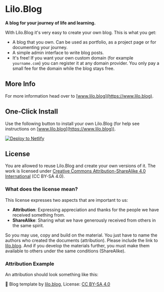 # Lilo.Blog

**A blog for your journey of life and learning.**

With Lilo.Blog it's very easy to create your own blog. This is what you get:

- A blog that you own. Can be used as portfolio, as a project page or for documenting your journey.
- A simple admin interface to write blog posts.
- It's free! If you want your own custom domain (for example `yourname.com`) you can register it at any domain provider. You only pay a small fee for the domain while the blog stays free.

## More Info

For more information head over to [www.lilo.blog](https://www.lilo.blog).

## One-Click Install

Use the following button to install your own Lilo.Blog (for help see instructions on [www.lilo.blog](https://www.lilo.blog)).

<a href="https://app.netlify.com/start/deploy?repository=https://github.com/marcojakob/lilo.blog&amp;stack=cms"><img src="https://www.netlify.com/img/deploy/button.svg" alt="Deploy to Netlify"></a>

## License

You are allowed to reuse Lilo.Blog and create your own versions of it. The work is licensed under [Creative Commons Attribution-ShareAlike 4.0 International](https://creativecommons.org/licenses/by-sa/4.0/) (CC BY-SA 4.0).

### What does the license mean?

This license expresses two aspects that are important to us:

- **Attribution**: Expressing appreciation and thanks for the people we have received something from.
- **ShareAlike**: Sharing what we have generously received from others in the same spirit.

So you may use, copy and build on the material. You just have to name the authors who created the documents (attribution). Please include the link to [lilo.blog](https://www.lilo.blog). And if you develop the materials further, you must make them available to others under the same conditions (ShareAlike).

### Attribution Example

An attribution should look something like this:

📌 Blog template by [lilo.blog](https://www.lilo.blog), License: [CC BY-SA 4.0](https://creativecommons.org/licenses/by-sa/4.0/)

